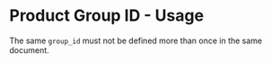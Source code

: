 # Product Group ID - Usage

The same `group_id` must not be defined more than once in the same document.
